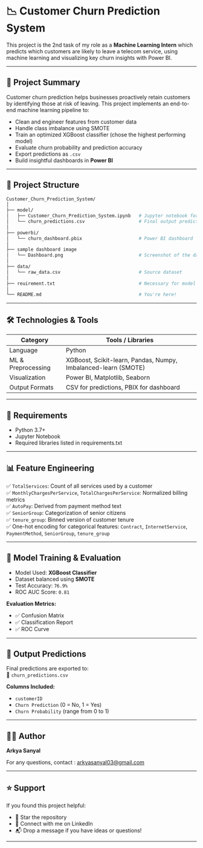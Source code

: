 # 📉 Customer Churn Prediction System 

This project is the 2nd task of my role as a **Machine Learning Intern** which predicts which customers are likely to leave a telecom service, using machine learning and visualizing key churn insights with Power BI.

---

## 🚀 Project Summary

Customer churn prediction helps businesses proactively retain customers by identifying those at risk of leaving. This project implements an end-to-end machine learning pipeline to:
- Clean and engineer features from customer data
- Handle class imbalance using SMOTE
- Train an optimized XGBoost classifier (chose the highest performing model)
- Evaluate churn probability and prediction accuracy
- Export predictions as `.csv`
- Build insightful dashboards in **Power BI**

---

## 📂 Project Structure

```bash
Customer_Churn_Prediction_System/
│
├── model/
│   ├── Customer_Churn_Prediction_System.ipynb   # Jupyter notebook for model training
│   └── churn_predictions.csv                    # Final output predictions
│
├── powerbi/
│   └── churn_dashboard.pbix                     # Power BI dashboard 
│
├── sample dashboard image
│   └── Dashboard.png                            # Screenshot of the dashboard
│
├── data/
│   └── raw_data.csv                             # Source dataset
│
├── reuirement.txt                               # Necessary for model building and use
│
└── README.md                                    # You're here!
```

---

## 🛠️ Technologies & Tools

| Category            | Tools / Libraries                                                  |
|---------------------|--------------------------------------------------------------------|
| Language            | Python                                                             |
| ML & Preprocessing  | XGBoost, Scikit-learn, Pandas, Numpy, Imbalanced-learn (SMOTE)     |
| Visualization       | Power BI, Matplotlib, Seaborn                                      |
| Output Formats      | CSV for predictions, PBIX for dashboard                            |

---

## 📌 Requirements

- Python 3.7+
- Jupyter Notebook
- Required libraries listed in requirements.txt

---

## 📊 Feature Engineering

✅ `TotalServices`: Count of all services used by a customer  
✅ `MonthlyChargesPerService`, `TotalChargesPerService`: Normalized billing metrics  
✅ `AutoPay`: Derived from payment method text  
✅ `SeniorGroup`: Categorization of senior citizens  
✅ `tenure_group`: Binned version of customer tenure  
✅ One-hot encoding for categorical features: `Contract`, `InternetService`, `PaymentMethod`, `SeniorGroup`, `tenure_group`  

---

## 🧪 Model Training & Evaluation

- Model Used: **XGBoost Classifier**
- Dataset balanced using **SMOTE**
- Test Accuracy: `76.9%`
- ROC AUC Score: `0.81`

**Evaluation Metrics:**
- ✅ Confusion Matrix  
- ✅ Classification Report  
- ✅ ROC Curve  

---

## 📁 Output Predictions

Final predictions are exported to:  
📄 `churn_predictions.csv`  

**Columns Included:**
- `customerID`  
- `Churn Prediction` (0 = No, 1 = Yes)  
- `Churn Probability` (range from 0 to 1)  

---

## 🙋‍♂️ Author

**Arkya Sanyal**  
  
For any questions, contact : [arkyasanyal03@gmail.com](mailto:arkyasanyal03@gmail.com)  

---

## ⭐ Support

If you found this project helpful:
- 🌟 Star the repository
- 🤝 Connect with me on LinkedIn
- 📬 Drop a message if you have ideas or questions!

---

